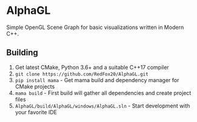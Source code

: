 # AlphaGL
Simple OpenGL Scene Graph for basic visualizations written in Modern C++.

## Building
1. Get latest CMake, Python 3.6+ and a suitable C++17 compiler
2. `git clone https://github.com/RedFox20/AlphaGL.git` 
3. `pip install mama` - Get mama build and dependency manager for CMake projects
4. `mama build` - First build will gather all dependencies and create project files
5. `AlphaGL/build/AlphaGL/windows/AlphaGL.sln` - Start development with your favorite IDE

